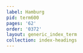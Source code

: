 ```yaml
---
label: Hamburg
pid: term600
pages: '62'
order: '0372'
layout: generic_index_term
collection: index-headings
---
```


